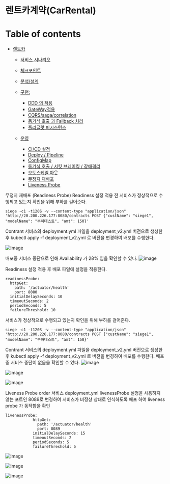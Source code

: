 # 렌트카계약(CarRental)

# Table of contents
- [렌트카](#---)
  - [서비스 시나리오](#서비스-시나리오)
  - [체크포인트](#체크포인트)
  - [분석/설계](#분석설계)
  - [구현:](#구현-)
    - [DDD 의 적용](#ddd-의-적용)
	- [GateWay적용](#GateWay-적용)
	- [CQRS/saga/correlation](#폴리글랏-퍼시스턴스)
    - [동기식 호출 과 Fallback 처리](#동기식-호출-과-Fallback-처리)
	- [폴리글랏 퍼시스턴스](#폴리글랏-퍼시스턴스)
	
  - [운영](#운영)
    - [CI/CD 설정](#cicd설정)
    - [Deploy / Pipeline](#Deploy-Pipeline)
    - [ConfigMap](#ConfigMap)		
    - [동기식 호출 / 서킷 브레이킹 / 장애격리](#동기식-호출-서킷-브레이킹-장애격리)
    - [오토스케일 아웃](#오토스케일-아웃)
    - [무정지 재배포](#무정지-재배포)
    - [Liveness Probe](#Liveness-Probe)
	


무정지 재배포 (Readiness Probe)
Readiness 설정 적용 전
서비스가 정상적으로 수행되고 있는지 확인을 위해 부하를 걸어준다.
```
siege -c1 -t120S -v --content-type "application/json" 'http://20.200.226.177:8080/contracts POST {"custName": "siege1", "modelName": "부하테스트", "amt": 150}'
```
Contrant 서비스의 deployment.yml 파일을 deployment_v2.yml 버전으로 생성한 후
kubectl apply -f deployment_v2.yml 로 버전을 변경하여 배포를 수행한다.

![image](https://user-images.githubusercontent.com/18524113/131059681-0d99b7dc-0281-4355-865d-df19db086eb7.png)

배포중 서비스 중단으로 인해 Availability 가 28% 임을 확인할 수 있다.
![image](https://user-images.githubusercontent.com/18524113/131059764-dc965941-565d-44c8-87b9-a295466f94b9.png)


Readiness 설정 적용 후
배포 파일에 설정을 적용한다.
```
readinessProbe:
  httpGet:
    path: '/actuator/health'
    port: 8080
  initialDelaySeconds: 10
  timeoutSeconds: 2
  periodSeconds: 5
  failureThreshold: 10
```
서비스가 정상적으로 수행되고 있는지 확인을 위해 부하를 걸어준다.
```
siege -c1 -t120S -v --content-type "application/json" 'http://20.200.226.177:8080/contracts POST {"custName": "siege1", "modelName": "부하테스트", "amt": 150}'
```
Contrant 서비스의 deployment.yml 파일을 deployment_v2.yml 버전으로 생성한 후
kubectl apply -f deployment_v2.yml 로 버전을 변경하여 배포를 수행한다.
배포중 서비스 중단이 없음을 확인할 수 있다.
![image](https://user-images.githubusercontent.com/18524113/131060195-bc5d5369-33e0-4f81-b1c8-17e2df12eed2.png)

![image](https://user-images.githubusercontent.com/18524113/131060217-d7dde57a-8bf3-4792-9765-a731d79a2482.png)

![image](https://user-images.githubusercontent.com/18524113/131060241-6edb73b5-ccd1-4a5d-adf2-ca4585a75f2d.png)




Liveness Probe
order 서비스 deployment.yml livenessProbe 설정을 사용하지 않는 포트인 8089로 변경하여 서비스가 비정상 상태로 인식하도록 배포 하여 liveness probe 가 동작함을 확인
```
livenessProbe:
            httpGet:
              path: '/actuator/health'
              port: 8089
            initialDelaySeconds: 15
            timeoutSeconds: 2
            periodSeconds: 5
            failureThreshold: 5
```
![image](https://user-images.githubusercontent.com/18524113/131060315-db89adb7-521d-4cd0-b444-63eb9fb95ad7.png)

![image](https://user-images.githubusercontent.com/18524113/131060338-3ff7e52d-5a9c-45cb-b8b9-78b2d73b09be.png)

![image](https://user-images.githubusercontent.com/18524113/131060368-3bb973ef-7e47-48c5-87bc-02dd5a537070.png)
